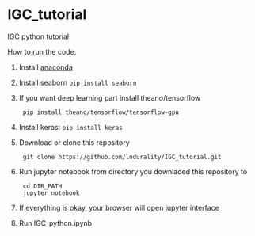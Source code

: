# IGC_tutorial
IGC python tutorial

How to run the code:

1. Install [anaconda](https://www.continuum.io/downloads)

2. Install seaborn
        `pip install seaborn`
        
3. If you want deep learning part install theano/tensorflow
        
        pip install theano/tensorflow/tensorflow-gpu

4. Install keras: `pip install keras`
        

5. Download or clone this repository
        
        git clone https://github.com/lodurality/IGC_tutorial.git
        
6. Run jupyter notebook from directory you downladed this repository to

        cd DIR_PATH
        jupyter notebook
        
7. If everything is okay, your browser will open jupyter interface

8. Run IGC_python.ipynb
